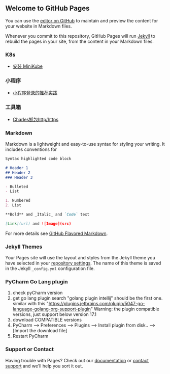 ## Welcome to GitHub Pages

You can use the [editor on GitHub](https://github.com/colynn/colynn.github.io/edit/master/README.md) to maintain and preview the content for your website in Markdown files.

Whenever you commit to this repository, GitHub Pages will run [Jekyll](https://jekyllrb.com/) to rebuild the pages in your site, from the content in your Markdown files.

### K8s
* [安装 MiniKube](K8s/0.Install_Minikube.md)

### 小程序
* [小程序登录的推荐实践](MiniProgram/mp_login_recommend_practice.md)

### 工具箱
* [Charles抓包http/https](Tools/0_charles_capture_package.md)


### Markdown

Markdown is a lightweight and easy-to-use syntax for styling your writing. It includes conventions for

```markdown
Syntax highlighted code block

# Header 1
## Header 2
### Header 3

- Bulleted
- List

1. Numbered
2. List

**Bold** and _Italic_ and `Code` text

[Link](url) and ![Image](src)
```

For more details see [GitHub Flavored Markdown](https://guides.github.com/features/mastering-markdown/).

### Jekyll Themes

Your Pages site will use the layout and styles from the Jekyll theme you have selected in your [repository settings](https://github.com/colynn/colynn.github.io/settings). The name of this theme is saved in the Jekyll `_config.yml` configuration file.

### PyCharm Go Lang plugin
1. check pyCharm version 
2. get go lang plugin search "golang plugin intellij" should be the first one. similar with this "https://plugins.jetbrains.com/plugin/5047-go-language-golang-org-support-plugin" 
Warning: the plugin compatible versions, just support below version 17.1 
3. download COMPATIBLE versions 
4. PyCharm --> Preferences --> Plugins --> Install plugin from disk.. --> [Import the download file] 
5. Restart PyCharm

### Support or Contact

Having trouble with Pages? Check out our [documentation](https://help.github.com/categories/github-pages-basics/) or [contact support](https://github.com/contact) and we’ll help you sort it out.
